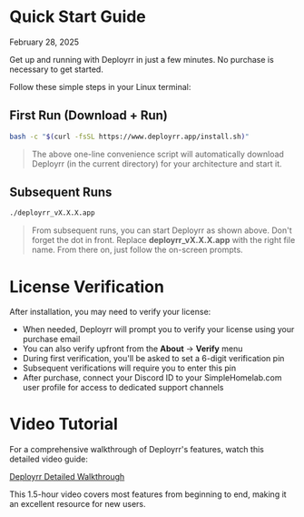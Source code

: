 # Quick Start Guide
February 28, 2025

Get up and running with Deployrr in just a few minutes. No purchase is necessary to get started.

Follow these simple steps in your Linux terminal:

## First Run (Download + Run)
```bash
bash -c "$(curl -fsSL https://www.deployrr.app/install.sh)"
```

> The above one-line convenience script will automatically download Deployrr (in the current directory) for your architecture and start it.

## Subsequent Runs
```bash
./deployrr_vX.X.X.app
```

> From subsequent runs, you can start Deployrr as shown above. Don't forget the dot in front. Replace **deployrr_vX.X.X.app** with the right file name. From there on, just follow the on-screen prompts.

# License Verification

After installation, you may need to verify your license:

- When needed, Deployrr will prompt you to verify your license using your purchase email
- You can also verify upfront from the **About** -> **Verify** menu
- During first verification, you'll be asked to set a 6-digit verification pin
- Subsequent verifications will require you to enter this pin
- After purchase, connect your Discord ID to your SimpleHomelab.com user profile for access to dedicated support channels

# Video Tutorial

For a comprehensive walkthrough of Deployrr's features, watch this detailed video guide:

[Deployrr Detailed Walkthrough](https://www.youtube.com/watch?v=rdqbAr0TFnQ)

This 1.5-hour video covers most features from beginning to end, making it an excellent resource for new users.
